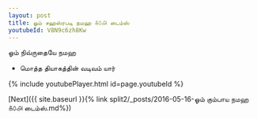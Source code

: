 ```yaml
---
layout: post
title: ஓம் சஹஸ்ரபடி நமஹ ௧௦௮ டைம்ஸ்
youtubeId: V8N9c6zh8Kw
---
```

 
 
 ஓம் நிவ்ருதையே நமஹ  
 
 -  மொத்த தியாகத்தின் வடிவம் யார் 
 
  
 
  
 
 
 
 
 
 


{% include youtubePlayer.html id=page.youtubeId %}
 
[Next]({{ site.baseurl }}{% link  split2/_posts/2016-05-16-ஓம் கும்பாய நமஹ ௧௦௮ டைம்ஸ்.md%})
 
